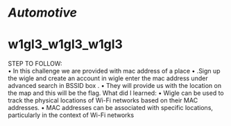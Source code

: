 # *Automotive*
# w1gl3_w1gl3_w1gl3
STEP TO FOLLOW: <br/>
•	In this challenge we are provided with mac address of a place 
•	.Sign up the wigle and create an  account in wigle enter the mac address under advanced search in BSSID box .
•	 They will provide us with the location on the map and this will be the flag.
What did I learned:
•	Wigle can be used to track the physical locations of Wi-Fi networks based on their MAC addresses.
•	MAC addresses can be associated with specific locations, particularly in the context of Wi-Fi networks

